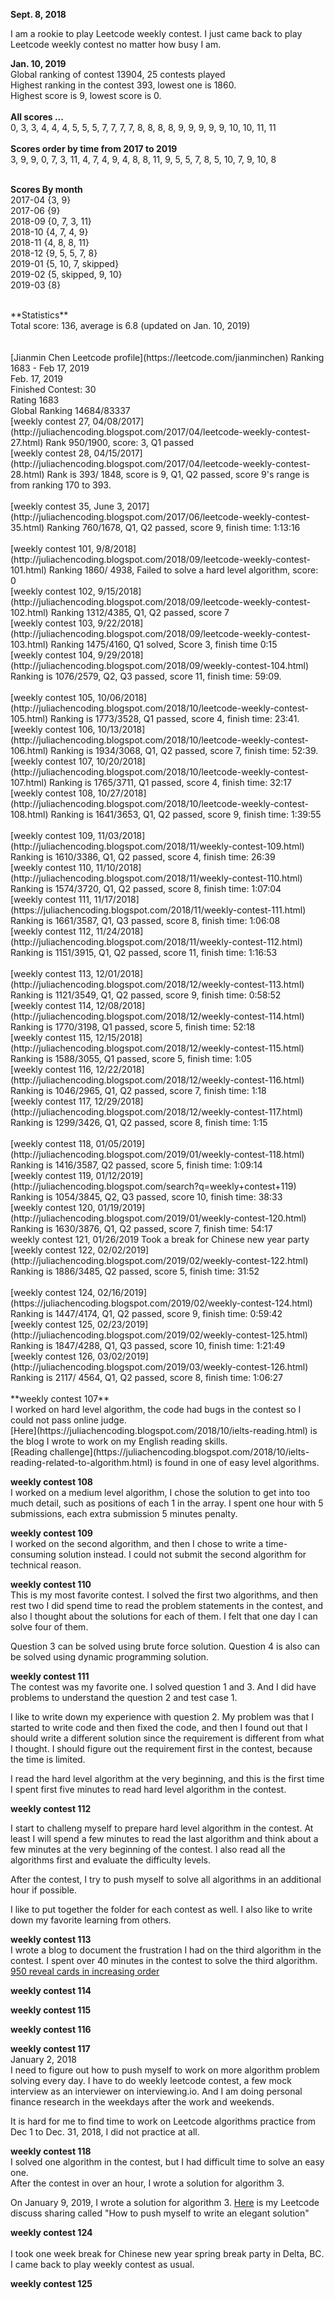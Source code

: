 **Sept. 8, 2018**<br>

I am a rookie to play Leetcode weekly contest. I just came back to play Leetcode weekly contest no matter how busy I am. 

**Jan. 10, 2019**<br>
Global ranking of contest 13904, 25 contests played<br>
Highest ranking in the contest 393, lowest one is 1860. <br>
Highest score is 9, lowest score is 0. <br><br>
**All scores ...**<br>
0, 3, 3, 4, 4, 4, 5, 5, 5, 7, 7, 7, 7, 8, 8, 8, 8, 9, 9, 9, 9, 9, 10, 10, 11, 11<br><br>
**Scores order by time from 2017 to 2019**<br>
3, 9, 9, 0, 7, 3, 11, 4, 7, 4, 9, 4, 8, 8, 11, 9, 5, 5, 7, 8, 5, 10, 7, 9, 10, 8<br><br>

**Scores By month**<br>
2017-04 {3, 9}<br>
2017-06 {9}<br>
2018-09 {0, 7, 3, 11}<br>
2018-10 {4, 7, 4, 9}<br>
2018-11 {4, 8, 8, 11}<br>
2018-12 {9, 5, 5, 7, 8}<br>
2019-01 {5, 10, 7, skipped}<br>
2019-02 {5, skipped, 9, 10}<br>
2019-03 {8}<br>

<br>
**Statistics**<br>
Total score: 136, average is 6.8 (updated on Jan. 10, 2019)<br>
<br><br>
[Jianmin Chen Leetcode profile](https://leetcode.com/jianminchen) Ranking 1683 - Feb 17, 2019<br>
Feb. 17, 2019 <br>
Finished Contest: 30 <br>
Rating    1683 <br>
Global Ranking 14684/83337<br>
[weekly contest 27, 04/08/2017](http://juliachencoding.blogspot.com/2017/04/leetcode-weekly-contest-27.html) Rank 950/1900, score: 3, Q1 passed<br>
[weekly contest 28, 04/15/2017](http://juliachencoding.blogspot.com/2017/04/leetcode-weekly-contest-28.html) Rank is 393/ 1848, score is 9, Q1, Q2 passed, score 9's range is from ranking 170 to 393.<br><br>
[weekly contest 35, June 3, 2017](http://juliachencoding.blogspot.com/2017/06/leetcode-weekly-contest-35.html) Ranking 760/1678, Q1, Q2 passed, score 9, finish time: 1:13:16<br><br>
[weekly contest 101, 9/8/2018](http://juliachencoding.blogspot.com/2018/09/leetcode-weekly-contest-101.html) Ranking 1860/ 4938, Failed to solve a hard level algorithm, score: 0<br>
[weekly contest 102, 9/15/2018](http://juliachencoding.blogspot.com/2018/09/leetcode-weekly-contest-102.html) Ranking 1312/4385, Q1, Q2 passed, score 7<br>
[weekly contest 103, 9/22/2018](http://juliachencoding.blogspot.com/2018/09/leetcode-weekly-contest-103.html) Ranking 1475/4160, Q1 solved, Score 3, finish time 0:15<br>
[weekly contest 104, 9/29/2018](http://juliachencoding.blogspot.com/2018/09/weekly-contest-104.html) Ranking is 1076/2579,  Q2, Q3 passed, score 11, finish time: 59:09.<br><br>
[weekly contest 105, 10/06/2018](http://juliachencoding.blogspot.com/2018/10/leetcode-weekly-contest-105.html) Ranking is 1773/3528,  Q1 passed, score 4, finish time: 23:41.<br>
[weekly contest 106, 10/13/2018](http://juliachencoding.blogspot.com/2018/10/leetcode-weekly-contest-106.html) Ranking is 1934/3068,  Q1, Q2 passed, score 7, finish time: 52:39.<br>
[weekly contest 107, 10/20/2018](http://juliachencoding.blogspot.com/2018/10/leetcode-weekly-contest-107.html) Ranking is 1765/3711, Q1 passed, score 4, finish time: 32:17 <br>
[weekly contest 108, 10/27/2018](http://juliachencoding.blogspot.com/2018/10/leetcode-weekly-contest-108.html) Ranking is 1641/3653, Q1, Q2 passed, score 9, finish time: 1:39:55 <br><br>
[weekly contest 109, 11/03/2018](http://juliachencoding.blogspot.com/2018/11/weekly-contest-109.html) Ranking is 1610/3386, Q1, Q2 passed, score 4, finish time: 26:39 <br>
[weekly contest 110, 11/10/2018](http://juliachencoding.blogspot.com/2018/11/weekly-contest-110.html) Ranking is 1574/3720, Q1, Q2 passed, score 8, finish time: 1:07:04 <br>
[weekly contest 111, 11/17/2018](https://juliachencoding.blogspot.com/2018/11/weekly-contest-111.html) Ranking is 1661/3587, Q1, Q3 passed, score 8, finish time: 1:06:08 <br>
[weekly contest 112, 11/24/2018](http://juliachencoding.blogspot.com/2018/11/weekly-contest-112.html) Ranking is 1151/3915, Q1, Q2 passed, score 11, finish time: 1:16:53<br><br>
[weekly contest 113, 12/01/2018](http://juliachencoding.blogspot.com/2018/12/weekly-contest-113.html) Ranking is 1121/3549, Q1, Q2 passed, score 9, finish time: 0:58:52<br>
[weekly contest 114, 12/08/2018](http://juliachencoding.blogspot.com/2018/12/weekly-contest-114.html) Ranking is 1770/3198, Q1 passed, score 5, finish time: 52:18<br>
[weekly contest 115, 12/15/2018](http://juliachencoding.blogspot.com/2018/12/weekly-contest-115.html) Ranking is 1588/3055, Q1 passed, score 5, finish time: 1:05 <br>
[weekly contest 116, 12/22/2018](http://juliachencoding.blogspot.com/2018/12/weekly-contest-116.html) Ranking is 1046/2965, Q1, Q2 passed, score 7, finish time: 1:18<br>
[weekly contest 117, 12/29/2018](http://juliachencoding.blogspot.com/2018/12/weekly-contest-117.html) Ranking is 1299/3426, Q1, Q2 passed, score 8, finish time: 1:15 <br><br>
[weekly contest 118, 01/05/2019](http://juliachencoding.blogspot.com/2019/01/weekly-contest-118.html) Ranking is 1416/3587, Q2 passed, score 5, finish time: 1:09:14 <br>
[weekly contest 119, 01/12/2019](http://juliachencoding.blogspot.com/search?q=weekly+contest+119) Ranking is 1054/3845, Q2, Q3 passed, score 10, finish time: 38:33 <br>
[weekly contest 120, 01/19/2019](http://juliachencoding.blogspot.com/2019/01/weekly-contest-120.html) Ranking is 1630/3876, Q1, Q2 passed, score 7, finish time: 54:17 <br>
weekly contest 121, 01/26/2019 Took a break for Chinese new year party<Br>
[weekly contest 122, 02/02/2019](http://juliachencoding.blogspot.com/2019/02/weekly-contest-122.html) Ranking is 1886/3485, Q2 passed, score 5, finish time: 31:52<br>
<br>
[weekly contest 124, 02/16/2019](https://juliachencoding.blogspot.com/2019/02/weekly-contest-124.html) Ranking is 1447/4174, Q1, Q2 passed, score 9, finish time: 0:59:42<br>
[weekly contest 125, 02/23/2019](http://juliachencoding.blogspot.com/2019/02/weekly-contest-125.html) Ranking is 1847/4288, Q1, Q3 passed, score 10, finish time: 1:21:49<br> 
[weekly contest 126, 03/02/2019](http://juliachencoding.blogspot.com/2019/03/weekly-contest-126.html) Ranking is 2117/ 4564, Q1, Q2 passed, score 8, finish time: 1:06:27<br>  
 
 
 
 
<br>
**weekly contest 107**<br>
I worked on hard level algorithm, the code had bugs in the contest so I could not pass online judge. <br>
[Here](https://juliachencoding.blogspot.com/2018/10/ielts-reading.html) is the blog I wrote to work on my English reading skills. <br>
[Reading challenge](https://juliachencoding.blogspot.com/2018/10/ielts-reading-related-to-algorithm.html) is found in one of easy level algorithms. <br>

**weekly contest 108**<br>
I worked on a medium level algorithm, I chose the solution to get into too much detail, such as positions of each 1 in the array. I spent one hour with 5 submissions, each extra submission 5 minutes penalty. <br>

**weekly contest 109**<br>
I worked on the second algorithm, and then I chose to write a time-consuming solution instead. I could not submit the second algorithm for technical reason. 

**weekly contest 110**<br>
This is my most favorite contest. I solved the first two algorithms, and then rest two I did spend time to read the problem statements in the contest, and also I thought about the solutions for each of them. I felt that one day I can solve four of them.

Question 3 can be solved using brute force solution. Question 4 is also can be solved using dynamic programming solution. 

**weekly contest 111**<br>
The contest was my favorite one. 
I solved question 1 and 3. And I did have problems to understand the question 2 and test case 1. 

I like to write down my experience with question 2. My problem was that I started to write code and then fixed the code, and then I found out that I should write a different solution since the requirement is different from what I thought. I should figure out the requirement first in the contest, because the time is limited. 

I read the hard level algorithm at the very beginning, and this is the first time I spent first five minutes to read hard level algorithm in the contest. <br>

**weekly contest 112**<br>

I start to challeng myself to prepare hard level algorithm in the contest. At least I will spend a few minutes to read the last algorithm and think about a few minutes at the very beginning of the contest. I also read all the algorithms first and evaluate the difficulty levels. 

After the contest, I try to push myself to solve all algorithms in an additional hour if possible. 

I like to put together the folder for each contest as well. I also like to write down my favorite learning from others. <br>


**weekly contest 113**<br>
I wrote a blog to document the frustration I had on the third algorithm in the contest. I spent over 40 minutes in the contest to solve the third algorithm. <br>
[950 reveal cards in increasing order](http://juliachencoding.blogspot.com/2018/12/950-reveal-cards-in-increasing-order.html)<br>

**weekly contest 114**<br>

**weekly contest 115**<br>
 
**weekly contest 116**<br>

**weekly contest 117**<br>
January 2, 2018<br>
I need to figure out how to push myself to work on more algorithm problem solving every day. I have to do weekly leetcode contest, a few mock interview as an interviewer on interviewing.io. And I am doing personal finance research in the weekdays after the work and weekends.

It is hard for me to find time to work on Leetcode algorithms practice from Dec 1 to Dec. 31, 2018, I did not practice at all. 

**weekly contest 118**<br>
I solved one algorithm in the contest, but I had difficult time to solve an easy one. <br>
After the contest in over an hour, I wrote a solution for algorithm 3. 

On January 9, 2019, I wrote a solution for algorithm 3. [Here](https://leetcode.com/problems/flip-binary-tree-to-match-preorder-traversal/discuss/216247/C-How-to-push-myself-to-write-an-elegant-solution) is my Leetcode discuss sharing called "How to push myself to write an elegant solution" <br>

**weekly contest 124**<br>  
I took one week break for Chinese new year spring break party in Delta, BC. I came back to play weekly contest as usual. 

**weekly contest 125**<br>  

